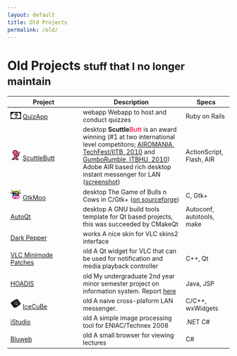 ```yaml
---
layout: default
title: Old Projects
permalink: /old/
---
```


<div class="page-header">
  <h1 class="section">Old Projects <small>stuff that I no longer maintain</small></h1>
</div>

<table class="table table-striped table-bordered">
  <thead>
    <tr>
      <th style="min-width: 150px;">Project</th>
      <th>Description</th>
      <th>Specs</th>
    </tr>
  </thead>
  <tbody>
    <tr>
      <td><img src="/images/projects/quizapp-small.png"> <a href="https://github.com/rohityadav/quizapp">QuizApp</a></td>
      <td><span class="label label-success">webapp</span> Webapp to host and conduct quizzes</td>
      <td>Ruby on Rails</td>
    </tr>
    <tr>
      <td><img src="/images/projects/scuttlebutt-small.png"> <a href="/files/old/scuttlebutt.zip">ScuttleButt</a></td>
      <td><span class="label label-warning">desktop</span> <strong>Scuttle<span style="color: rgb(228, 73, 114);">Butt</span></strong> is an award winning (#1 at two international level competitons; <a target="_blank" href="http://techfest.org">AIROMANIA, TechFest/IITB, 2010</a> and <a href="http://itbhu.ac.in/codefest/2010/gumbo-rumble.html">GumboRumble, ITBHU, 2010</a>) Adobe AIR based rich desktop instant messenger for LAN (<a href="/images/scuttlebutt-shot.jpg">screenshot</a>)</td>
      <td>ActionScript, Flash, AIR</td>
    </tr>
    <tr>
      <td><img src="/images/projects/gtkmoo-small.png"> <a href="/files/old/gtkmoo.zip">GtkMoo</a></td>
      <td><span class="label label-warning">desktop</span> The Game of Bulls n Cows in C/Gtk+ (<a href="http://gtk-moo.sourceforge.net">on sourceforge</a>)</td>
      <td>C, Gtk+</td>
    </tr>
    <tr>
      <td><a href="/files/old/autoqt.zip">AutoQt</a></td>
      <td><span class="label label-warning">desktop</span> A GNU build tools template for Qt based projects, this was succeeded by CMakeQt</td>
      <td>Autoconf, autotools, make</td>
    </tr>
    <tr>
      <td><a href="/files/old/dark-pepper.vlt">Dark Pepper</a></td>
      <td><span class="label label-success">works</span> A nice skin for VLC skins2 interface</td>
      <td></td>
    </tr>
    <tr>
      <td><a href="/files/old/vlc-minimode.zip">VLC Minimode Patches</a></td>
      <td><span class="label">old</span> A Qt widget for VLC that can be used for notification and media playback controller</td>
      <td>C++, Qt</td>
    </tr>
    <tr>
      <td><a href="/files/old/hoadis.zip">HOADIS</a></td>
      <td><span class="label">old</span> My undergraduate 2nd year minor semester project on information system. Report <a href="/files/docs/swlab-report-hoadis.pdf">here</a></td>
      <td>Java, JSP</td>
    </tr>
    <tr>
      <td><img src="/images/projects/obsolete-small.png"> <a href="/files/old/icecube.zip">IceCuBe</a></td>
      <td><span class="label">old</span> A naive cross-plaform LAN messenger.</td>
      <td>C/C++, wxWidgets</td>
    </tr>
    <tr>
      <td><a href="/files/old/istudio.zip">iStudio</a></td>
      <td><span class="label">old</span> A simple image processing tool for ENIAC/Technex 2008</td>
      <td>.NET C#</td>
    </tr>
    <tr>
      <td><a href="/files/old/bluweb.zip">Bluweb</a></td>
      <td><span class="label">old</span> A small browser for viewing lectures</td>
      <td>C#</td>
    </tr>
  </tbody>
</table>
